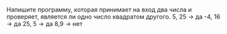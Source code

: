 Напишите программу, которая принимает на вход два числа и проверяет, является ли одно число квадратом другого.
5, 25 -> да
-4, 16 -> да
25, 5 -> да
8,9 -> нет